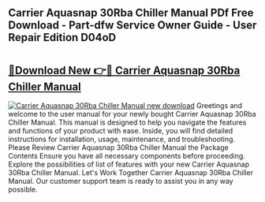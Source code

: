 ## Carrier Aquasnap 30Rba Chiller Manual PDf Free Download - Part-dfw Service Owner Guide - User Repair Edition D04oD

# <h2><a href="http://bc66346.oget.top/?id=Carrier+Aquasnap+30Rba+Chiller+Manual">🔗Download New 👉🔴 Carrier Aquasnap 30Rba Chiller Manual</a></h2>

[![Carrier Aquasnap 30Rba Chiller Manual new download](https://i.imgur.com/5g1atiW.png)](http://bc66346.oget.top/?id=Carrier+Aquasnap+30Rba+Chiller+Manual)
Greetings and welcome to the user manual for your newly bought Carrier Aquasnap 30Rba Chiller Manual. This manual is designed to help you navigate the features and functions of your product with ease. Inside, you will find detailed instructions for installation, usage, maintenance, and troubleshooting. Please Review Carrier Aquasnap 30Rba Chiller Manual the Package Contents Ensure you have all necessary components before proceeding. Explore the possibilities of list of features with your new Carrier Aquasnap 30Rba Chiller Manual. Let's Work Together Carrier Aquasnap 30Rba Chiller Manual. Our customer support team is ready to assist you in any way possible.
